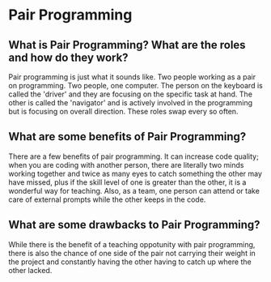 # Pair Programming

## What is Pair Programming? What are the roles and how do they work?
Pair programming is just what it sounds like.  Two people working as a pair on programming.  Two people, one computer.  The person on the keyboard is called the 'driver' and they are focusing on the specific task at hand.  The other is called the 'navigator' and is actively involved in the programming but is focusing on overall direction.  These roles swap every so often.

## What are some benefits of Pair Programming?
There are a few benefits of pair programming.  It can increase code quality; when you are coding with another person, there are literally two minds working together and twice as many eyes to catch something the other may have missed, plus if the skill level of one is greater than the other, it is a wonderful way for teaching.  Also, as a team, one person can attend or take care of external prompts while the other keeps in the code.


## What are some drawbacks to Pair Programming?
While there is the benefit of a teaching oppotunity with pair programming, there is also the chance of one side of the pair not carrying their weight in the project and constantly having the other having to catch up where the other lacked.